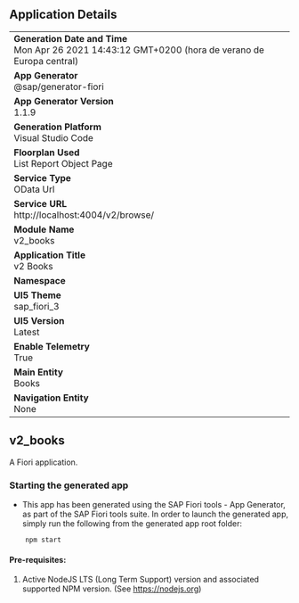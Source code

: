 ## Application Details
|               |
| ------------- |
|**Generation Date and Time**<br>Mon Apr 26 2021 14:43:12 GMT+0200 (hora de verano de Europa central)|
|**App Generator**<br>@sap/generator-fiori|
|**App Generator Version**<br>1.1.9|
|**Generation Platform**<br>Visual Studio Code|
|**Floorplan Used**<br>List Report Object Page|
|**Service Type**<br>OData Url|
|**Service URL**<br>http://localhost:4004/v2/browse/
|**Module Name**<br>v2_books|
|**Application Title**<br>v2 Books|
|**Namespace**<br>|
|**UI5 Theme**<br>sap_fiori_3|
|**UI5 Version**<br>Latest|
|**Enable Telemetry**<br>True|
|**Main Entity**<br>Books|
|**Navigation Entity**<br>None|

## v2_books

A Fiori application.

### Starting the generated app

-   This app has been generated using the SAP Fiori tools - App Generator, as part of the SAP Fiori tools suite.  In order to launch the generated app, simply run the following from the generated app root folder:

```
    npm start
```


#### Pre-requisites:

1. Active NodeJS LTS (Long Term Support) version and associated supported NPM version.  (See https://nodejs.org)


